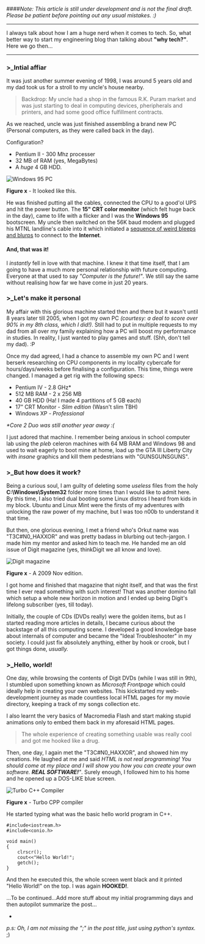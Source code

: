 ####_Note: This article is still under development and is not the final draft. Please be patient before pointing out any usual mistakes. :)_

---

I always talk about how I am a huge nerd when it comes to tech. So, what better way to start my engineering blog than talking about **"why tech?"**. Here we go then...

---

### >_Intial affiar 
It was just another summer evening of 1998, I was around 5 years old and my dad took us for a stroll to my uncle's house nearby. 

> Backdrop: My uncle had a shop in the famous R.K. Puram market and was just starting to deal in computing devices, pheripherals and printers, and had some good office fulfillment contracts.

As we reached, uncle was just finished assembling a brand new PC (Personal computers, as they were called back in the day). 

Configuration? 

* Pentium II - 300 Mhz processer
* 32 MB of RAM (yes, MegaBytes) 
* A *huge* 4 GB HDD. 

![Windows 95 PC](../../res/post0/windows95pc.jpg)

**Figure x** - It looked like this.

He was finished putting all the cables, connected the CPU to a good'ol UPS and hit the power button. The **15" CRT color monitor** (which felt huge back in the day), came to life with a flicker and I was the **Windows 95** bootscreen. My uncle then switched on the 56K baud modem and plugged his MTNL landline's cable into it which initiated a [sequence of weird bleeps and blurps](https://w.soundcloud.com/player/?url=https%3A//api.soundcloud.com/tracks/69890757) to connect to the **Internet**.

#### And, that was it! 

I *instantly* fell in love with that machine. I knew it that time itself, that I am going to have a much more personal relationship with future computing. Everyone at that used to say _"Computer is the future!"_. We still say the same without realising how far we have come in just 20 years. 

### >_Let's make it personal

My affair with this glorious machine started then and there but it wasn't until 8 years later till 2005, when I got my own PC _(courtesy: a deal to score over 90% in my 8th class, which I did!)_. Still had to put in multiple requests to my dad from all over my family explaining how a PC will boost my performance in studies. In reality, I just wanted to play games and stuff. (Shh, don't tell my dad). :P 

Once my dad agreed, I had a chance to assemble my own PC and I went berserk researching on CPU components in my locality cybercafe for hours/days/weeks before finalising a configuration. This time, things were changed. I managed a get rig with the following specs:

* Pentium IV - 2.8 GHz* 
* 512 MB RAM - 2 x 256 MB
* 40 GB HDD (Ha! I made 4 partitions of 5 GB each)
* 17" CRT Monitor - _Slim edition_ (Wasn't slim TBH)
* Windows XP - *Professional* 

_*Core 2 Duo was still another year away :(_

I just adored that machine. I remember being anxious in school computer lab using the _pleb_ celeron machines with 64 MB RAM and Windows 98 and used to wait eagerly to boot mine at home, load up the GTA III Liberty City with _insane_ graphics and kill them pedestrians with "GUNSGUNSGUNS".

### >_But how does it work?

Being a curious soul, I am guilty of deleting some _useless_ files from the holy **C:\Windows\System32** folder more times than I would like to admit here. By this time, I also tried dual booting some Linux distros I heard from kids in my block. Ubuntu and Linux Mint were the firsts of my adventures with unlocking the raw power of my machine, but I was too n00b to understand it that time.

But then, one glorious evening, I met a friend who's Orkut name was "T3C#N0_HAXXOR" and was pretty badass in blurbing out tech-jargon. I made him my mentor and asked him to teach me. He handed me an old issue of Digit magazine (yes, thinkDigit we all know and love). 

![Digit magazine](../../res/post0/digit-nov-2009.jpeg)

**Figure x** - A 2009 Nov edition.

I got home and finished that magazine that night itself, and that was the first time I ever read something with such interest! That was another domino fall which setup a whole new horizon in motion and I ended up being Digit's lifelong subscriber (yes, till today).

Initially, the couple of CDs (DVDs really) were the golden items, but as I started reading more articles in details, I became curious about the backstage of all this computing scene. I developed a good knowledge base about internals of computer and became the "Ideal Troubleshooter" in my society. I could just fix absolutely anything, either by hook or crook, but I got things done, _usually._


### >_Hello, world!

One day, while browsing the contents of Digit DVDs (while I was still in 9th), I stumbled upon something known as _Microsoft Frontpage_ which could ideally help in creating your own websites. This kickstarted my web-development journey as made countless local HTML pages for my movie directory, keeping a track of my songs collection etc. 

I also learnt the very basics of Macromedia Flash and start making stupid animations only to embed them back in my aforesaid HTML pages. 

>The whole experience of creating something usable was really cool and got me hooked like a drug.


Then, one day, I again met the "T3C#N0_HAXXOR", and showed him my creations. He laughed at me and said _HTML is not real programming! You should come at my place and I will show you how you can create your own software. **REAL SOFTWARE!**"_. Surely enough, I followed him to his home and he opened up a DOS-LIKE blue screen.

![Turbo C++ Compiler](../../res/post0/turbo-cpp.jpg)

**Figure x** - Turbo CPP compiler

He started typing what was the basic hello world program in C++.

```
#include<iostream.h>
#include<conio.h>

void main()
{
	clrscr();
	cout<<"Hello World!";
	getch();
}
```

And then he executed this, the whole screen went black and it printed "Hello World!" on the top. I was again **HOOKED!**.


...To be continued...Add more stuff about my initial programming days and then autopilot summarize the post...

-
*p.s: Oh, I am not missing the ";" in the post title, just using python's syntax.* ;)

